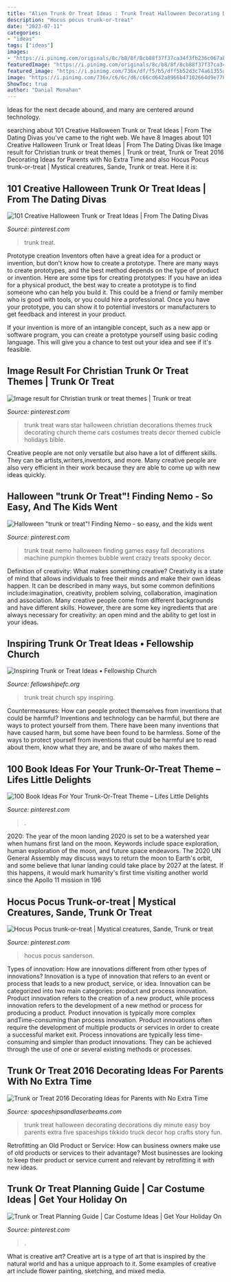 ```yaml
---
title: "Alien Trunk Or Treat Ideas : Trunk Treat Halloween Decorating Decorations Diy Minute Easy Boy Parents Extra Five Spaceships Tikkido Truck Decor Hop Crafts Story Fun"
description: "Hocus pocus trunk-or-treat"
date: "2023-07-11"
categories:
- "ideas"
tags: ["ideas"]
images:
- "https://i.pinimg.com/originals/8c/b8/8f/8cb88f37f37ca34f3fb236c067ab3006.jpg"
featuredImage: "https://i.pinimg.com/originals/8c/b8/8f/8cb88f37f37ca34f3fb236c067ab3006.jpg"
featured_image: "https://i.pinimg.com/736x/df/f5/b5/dff5b52d3c74a61355a22b0c7cc5698a.jpg"
image: "https://i.pinimg.com/736x/c6/6c/d6/c66cd642a8966b47102664d9e778d76c.jpg"
ShowToc: true
author: "Danial Monahan"
---
```



Ideas for the next decade abound, and many are centered around technology.

	

		
searching about 101 Creative Halloween Trunk or Treat Ideas | From The Dating Divas you've came to the right web. We have 8 Images about 101 Creative Halloween Trunk or Treat Ideas | From The Dating Divas like Image result for Christian trunk or treat themes | Trunk or treat, Trunk or Treat 2016 Decorating Ideas for Parents with No Extra Time and also Hocus Pocus trunk-or-treat | Mystical creatures, Sande, Trunk or treat. Here it is:
		
    
## 101 Creative Halloween Trunk Or Treat Ideas | From The Dating Divas

<img loading=lazy src="https://i.pinimg.com/736x/84/ad/d8/84add86c9ed0be83ccfbe734c82b506a.jpg" onerror="this.onerror=null;this.src='https://tse2.mm.bing.net/th?id=OIP.FT4QEpaQwd2r2GcJezM5OQHaHD&amp;pid=15.1';" alt="101 Creative Halloween Trunk or Treat Ideas | From The Dating Divas">

_Source: pinterest.com_

>trunk treat. 

	

Prototype creation
Inventors often have a great idea for a product or invention, but don't know how to create a prototype. There are many ways to create prototypes, and the best method depends on the type of product or invention. Here are some tips for creating prototypes:
If you have an idea for a physical product, the best way to create a prototype is to find someone who can help you build it. This could be a friend or family member who is good with tools, or you could hire a professional. Once you have your prototype, you can show it to potential investors or manufacturers to get feedback and interest in your product.

If your invention is more of an intangible concept, such as a new app or software program, you can create a prototype yourself using basic coding language. This will give you a chance to test out your idea and see if it's feasible.

    
## Image Result For Christian Trunk Or Treat Themes | Trunk Or Treat

<img loading=lazy src="https://i.pinimg.com/736x/c6/6c/d6/c66cd642a8966b47102664d9e778d76c.jpg" onerror="this.onerror=null;this.src='https://tse4.mm.bing.net/th?id=OIP.ixUzKYSr5fsjcQsduCR26gHaJ3&amp;pid=15.1';" alt="Image result for Christian trunk or treat themes | Trunk or treat">

_Source: pinterest.com_

>trunk treat wars star halloween christian decorations themes truck decorating church theme cars costumes treats decor themed cubicle holidays bible. 

	

Creative people are not only versatile but also have a lot of different skills. They can be artists,writers,inventors, and more. Many creative people are also very efficient in their work because they are able to come up with new ideas quickly.

    
## Halloween &quot;trunk Or Treat&quot;! Finding Nemo - So Easy, And The Kids Went

<img loading=lazy src="https://i.pinimg.com/originals/8c/b8/8f/8cb88f37f37ca34f3fb236c067ab3006.jpg" onerror="this.onerror=null;this.src='https://tse1.mm.bing.net/th?id=OIP._c08XJGDhIxVhKbIk__PBwHaJ4&amp;pid=15.1';" alt="Halloween &quot;trunk or treat&quot;! Finding Nemo - so easy, and the kids went">

_Source: pinterest.com_

>trunk treat nemo halloween finding games easy fall decorations machine pumpkin themes bubble went crazy treats spooky decor. 

	

Definition of creativity: What makes something creative?
Creativity is a state of mind that allows individuals to free their minds and make their own ideas happen. It can be described in many ways, but some common definitions include:imagination, creativity, problem solving, collaboration, imagination and association. 
Many creative people come from different backgrounds and have different skills. However, there are some key ingredients that are always necessary for creativity: an open mind and the ability to get lost in your ideas.

    
## Inspiring Trunk Or Treat Ideas • Fellowship Church

<img loading=lazy src="https://fellowshipefc.org/wp-content/uploads/2018/10/DSC08776.jpg" onerror="this.onerror=null;this.src='https://tse1.mm.bing.net/th?id=OIP.RX5LNb1DjeDDHMMsY6G7kQHaG9&amp;pid=15.1';" alt="Inspiring Trunk or Treat Ideas • Fellowship Church">

_Source: fellowshipefc.org_

>trunk treat church spy inspiring. 

	

Countermeasures: How can people protect themselves from inventions that could be harmful?
Inventions and technology can be harmful, but there are ways to protect yourself from them. There have been many inventions that have caused harm, but some have been found to be harmless. Some of the ways to protect yourself from inventions that could be harmful are to read about them, know what they are, and be aware of who makes them.

    
## 100 Book Ideas For Your Trunk-Or-Treat Theme – Lifes Little Delights

<img loading=lazy src="https://i.pinimg.com/736x/df/f5/b5/dff5b52d3c74a61355a22b0c7cc5698a.jpg" onerror="this.onerror=null;this.src='https://tse2.mm.bing.net/th?id=OIP.fxtnI6Yci0sXf5z17jjegAHaI5&amp;pid=15.1';" alt="100 Book Ideas For Your Trunk-Or-Treat Theme – Lifes Little Delights">

_Source: pinterest.com_

>. 

	

2020: The year of the moon landing
2020 is set to be a watershed year when humans first land on the moon. Keywords include space exploration, human exploration of the moon, and future space endeavors. The 2020 UN General Assembly may discuss ways to return the moon to Earth's orbit, and some believe that lunar landing could take place by 2027 at the latest. If this happens, it would mark humanity's first time visiting another world since the Apollo 11 mission in 196
    
## Hocus Pocus Trunk-or-treat | Mystical Creatures, Sande, Trunk Or Treat

<img loading=lazy src="https://i.pinimg.com/736x/75/15/13/7515134e3c40ed4e0001e3678f8693dc.jpg" onerror="this.onerror=null;this.src='https://tse1.mm.bing.net/th?id=OIP.yfRTMDJSlPnPUFe1zc1X2wHaJZ&amp;pid=15.1';" alt="Hocus Pocus trunk-or-treat | Mystical creatures, Sande, Trunk or treat">

_Source: pinterest.com_

>hocus pocus sanderson. 

	

Types of innovation: How are innovations different from other types of innovations?
Innovation is a type of innovation that refers to an event or process that leads to a new product, service, or idea. Innovation can be categorized into two main categories: product and process innovation. Product innovation refers to the creation of a new product, while process innovation refers to the development of a new method or process for producing a product. 
Product innovation is typically more complex andTime-consuming than process innovation. Product innovations often require the development of multiple products or services in order to create a successful market exit. Process innovations are typically less time-consuming and simpler than product innovations. They can be achieved through the use of one or several existing methods or processes.

    
## Trunk Or Treat 2016 Decorating Ideas For Parents With No Extra Time

<img loading=lazy src="http://spaceshipsandlaserbeams.com/wp-content/uploads/2015/09/trunk-or-treat-cover.jpg" onerror="this.onerror=null;this.src='https://tse4.mm.bing.net/th?id=OIP.N8f__zDKjuq1OBI4cqha5gHaLH&amp;pid=15.1';" alt="Trunk or Treat 2016 Decorating Ideas for Parents with No Extra Time">

_Source: spaceshipsandlaserbeams.com_

>trunk treat halloween decorating decorations diy minute easy boy parents extra five spaceships tikkido truck decor hop crafts story fun. 

	

Retrofitting an Old Product or Service: How can business owners make use of old products or services to their advantage?
Most businesses are looking to keep their product or service current and relevant by retrofitting it with new ideas.

    
## Trunk Or Treat Planning Guide | Car Costume Ideas | Get Your Holiday On

<img loading=lazy src="https://i.pinimg.com/736x/e1/f3/0f/e1f30f3dc452bdc41a3d875d01afbf3d.jpg" onerror="this.onerror=null;this.src='https://tse2.mm.bing.net/th?id=OIP.JQniNlfs5f3CE_GC_YRlPQHaO0&amp;pid=15.1';" alt="Trunk or Treat Planning Guide | Car Costume Ideas | Get Your Holiday On">

_Source: pinterest.com_

>. 

	

What is creative art?
Creative art is a type of art that is inspired by the natural world and has a unique approach to it. Some examples of creative art include flower painting, sketching, and mixed media.

